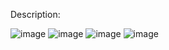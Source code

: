 Description:

![image](https://user-images.githubusercontent.com/79637254/220721369-977962c5-099e-4532-9717-1b70a29aa9f2.png)
![image](https://user-images.githubusercontent.com/79637254/220721463-4d26bc8a-88db-48f5-90bf-0a6edadd51e5.png)
![image](https://user-images.githubusercontent.com/79637254/220721516-8aa932ee-618b-464a-b468-c7c66697d80c.png)
![image](https://user-images.githubusercontent.com/79637254/220721555-52cbf60b-0990-4c1b-a06b-295cf36da24f.png)
